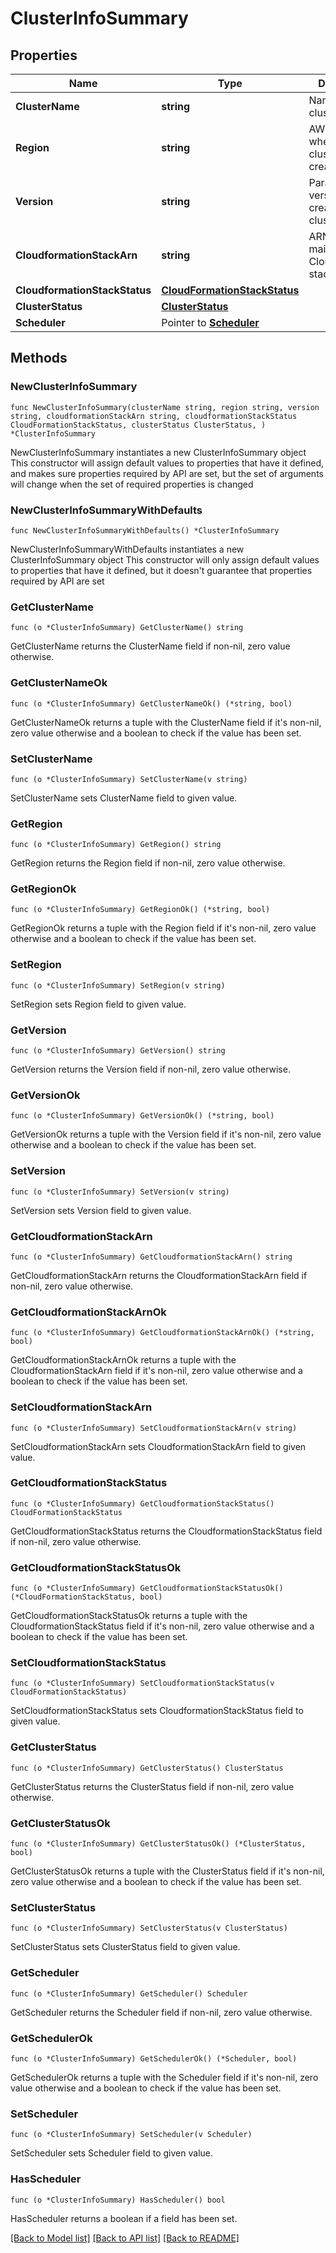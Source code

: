 # ClusterInfoSummary

## Properties

Name | Type | Description | Notes
------------ | ------------- | ------------- | -------------
**ClusterName** | **string** | Name of the cluster. | 
**Region** | **string** | AWS region where the cluster is created. | 
**Version** | **string** | ParallelCluster version used to create the cluster. | 
**CloudformationStackArn** | **string** | ARN of the main CloudFormation stack. | 
**CloudformationStackStatus** | [**CloudFormationStackStatus**](CloudFormationStackStatus.md) |  | 
**ClusterStatus** | [**ClusterStatus**](ClusterStatus.md) |  | 
**Scheduler** | Pointer to [**Scheduler**](Scheduler.md) |  | [optional] 

## Methods

### NewClusterInfoSummary

`func NewClusterInfoSummary(clusterName string, region string, version string, cloudformationStackArn string, cloudformationStackStatus CloudFormationStackStatus, clusterStatus ClusterStatus, ) *ClusterInfoSummary`

NewClusterInfoSummary instantiates a new ClusterInfoSummary object
This constructor will assign default values to properties that have it defined,
and makes sure properties required by API are set, but the set of arguments
will change when the set of required properties is changed

### NewClusterInfoSummaryWithDefaults

`func NewClusterInfoSummaryWithDefaults() *ClusterInfoSummary`

NewClusterInfoSummaryWithDefaults instantiates a new ClusterInfoSummary object
This constructor will only assign default values to properties that have it defined,
but it doesn't guarantee that properties required by API are set

### GetClusterName

`func (o *ClusterInfoSummary) GetClusterName() string`

GetClusterName returns the ClusterName field if non-nil, zero value otherwise.

### GetClusterNameOk

`func (o *ClusterInfoSummary) GetClusterNameOk() (*string, bool)`

GetClusterNameOk returns a tuple with the ClusterName field if it's non-nil, zero value otherwise
and a boolean to check if the value has been set.

### SetClusterName

`func (o *ClusterInfoSummary) SetClusterName(v string)`

SetClusterName sets ClusterName field to given value.


### GetRegion

`func (o *ClusterInfoSummary) GetRegion() string`

GetRegion returns the Region field if non-nil, zero value otherwise.

### GetRegionOk

`func (o *ClusterInfoSummary) GetRegionOk() (*string, bool)`

GetRegionOk returns a tuple with the Region field if it's non-nil, zero value otherwise
and a boolean to check if the value has been set.

### SetRegion

`func (o *ClusterInfoSummary) SetRegion(v string)`

SetRegion sets Region field to given value.


### GetVersion

`func (o *ClusterInfoSummary) GetVersion() string`

GetVersion returns the Version field if non-nil, zero value otherwise.

### GetVersionOk

`func (o *ClusterInfoSummary) GetVersionOk() (*string, bool)`

GetVersionOk returns a tuple with the Version field if it's non-nil, zero value otherwise
and a boolean to check if the value has been set.

### SetVersion

`func (o *ClusterInfoSummary) SetVersion(v string)`

SetVersion sets Version field to given value.


### GetCloudformationStackArn

`func (o *ClusterInfoSummary) GetCloudformationStackArn() string`

GetCloudformationStackArn returns the CloudformationStackArn field if non-nil, zero value otherwise.

### GetCloudformationStackArnOk

`func (o *ClusterInfoSummary) GetCloudformationStackArnOk() (*string, bool)`

GetCloudformationStackArnOk returns a tuple with the CloudformationStackArn field if it's non-nil, zero value otherwise
and a boolean to check if the value has been set.

### SetCloudformationStackArn

`func (o *ClusterInfoSummary) SetCloudformationStackArn(v string)`

SetCloudformationStackArn sets CloudformationStackArn field to given value.


### GetCloudformationStackStatus

`func (o *ClusterInfoSummary) GetCloudformationStackStatus() CloudFormationStackStatus`

GetCloudformationStackStatus returns the CloudformationStackStatus field if non-nil, zero value otherwise.

### GetCloudformationStackStatusOk

`func (o *ClusterInfoSummary) GetCloudformationStackStatusOk() (*CloudFormationStackStatus, bool)`

GetCloudformationStackStatusOk returns a tuple with the CloudformationStackStatus field if it's non-nil, zero value otherwise
and a boolean to check if the value has been set.

### SetCloudformationStackStatus

`func (o *ClusterInfoSummary) SetCloudformationStackStatus(v CloudFormationStackStatus)`

SetCloudformationStackStatus sets CloudformationStackStatus field to given value.


### GetClusterStatus

`func (o *ClusterInfoSummary) GetClusterStatus() ClusterStatus`

GetClusterStatus returns the ClusterStatus field if non-nil, zero value otherwise.

### GetClusterStatusOk

`func (o *ClusterInfoSummary) GetClusterStatusOk() (*ClusterStatus, bool)`

GetClusterStatusOk returns a tuple with the ClusterStatus field if it's non-nil, zero value otherwise
and a boolean to check if the value has been set.

### SetClusterStatus

`func (o *ClusterInfoSummary) SetClusterStatus(v ClusterStatus)`

SetClusterStatus sets ClusterStatus field to given value.


### GetScheduler

`func (o *ClusterInfoSummary) GetScheduler() Scheduler`

GetScheduler returns the Scheduler field if non-nil, zero value otherwise.

### GetSchedulerOk

`func (o *ClusterInfoSummary) GetSchedulerOk() (*Scheduler, bool)`

GetSchedulerOk returns a tuple with the Scheduler field if it's non-nil, zero value otherwise
and a boolean to check if the value has been set.

### SetScheduler

`func (o *ClusterInfoSummary) SetScheduler(v Scheduler)`

SetScheduler sets Scheduler field to given value.

### HasScheduler

`func (o *ClusterInfoSummary) HasScheduler() bool`

HasScheduler returns a boolean if a field has been set.


[[Back to Model list]](../README.md#documentation-for-models) [[Back to API list]](../README.md#documentation-for-api-endpoints) [[Back to README]](../README.md)


